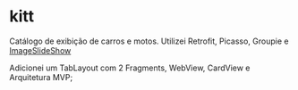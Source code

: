 # kitt
 Catálogo de exibição de carros e motos. Utilizei Retrofit, Picasso, Groupie e [ImageSlideShow](https://github.com/denzcoskun/ImageSlideshow)
 
 Adicionei um TabLayout com 2 Fragments, WebView, CardView e Arquitetura MVP;
